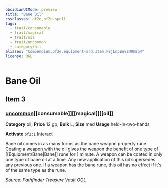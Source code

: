 ```yaml
---
obsidianUIMode: preview
title: "Bane Oil"
cssclasses: pf2e,pf2e-spell
tags:
  - trait/consumable
  - trait/magical
  - trait/oil
  - trait/uncommon
  - category/oil
aliases: "Compendium.pf2e.equipment-srd.Item.F8jLnpBuvzM0nBp4"
license: OGL
---
```

# Bane Oil
## Item 3
### [uncommon](uncommon "Uncommon Rarity Trait")[[consumable]][[magical]][[oil]]

**Category** oil; 
**Price** 12 gp; 
**Bulk** L; **Size** med
**Usage** held-in-two-hands

**Activate** `pf2:1` Interact

Bane oil comes in as many forms as the bane weapon property rune. Coating a weapon with the oil gives the weapon the benefit of one type of [[Equipment/Bane|Bane]] rune for 1 minute. A weapon can be coated in only one type of bane oil at a time. Any new application of this oil supersedes any previous one. If a weapon has the bane rune, this oil has no effect if it's of the same type as the rune.

*Source: Pathfinder Treasure Vault*
*OGL*